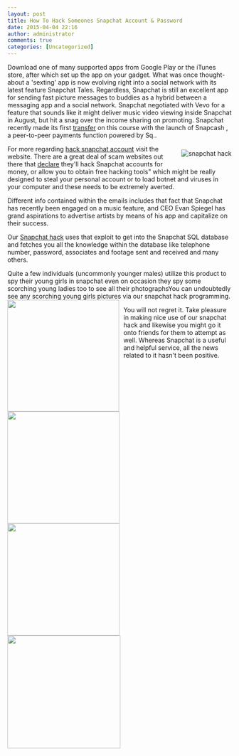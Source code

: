 ```yaml
---
layout: post
title: How To Hack Someones Snapchat Account & Password
date: 2015-04-04 22:16
author: administrator
comments: true
categories: [Uncategorized]
---
```

Download one of many supported apps from Google Play or the iTunes store, after which set up the app on your gadget. What was once thought-about a 'sexting' app is now evolving right into a social network with its latest feature Snapchat Tales.  Regardless, Snapchat is still an excellent app for sending fast picture messages to buddies as a hybrid between a messaging app and a social network. Snapchat negotiated with Vevo for a feature that sounds like it might deliver music video viewing inside Snapchat in August, but hit a snag over the income sharing on promoting.  Snapchat recently made its first <a href="http://news.sky.com/search?term=transfer">transfer</a> on this course with the launch of Snapcash , a peer-to-peer payments function powered by Sq..



<img src="http://i1161.photobucket.com/albums/q512/koolboy1325/2ac8f943.jpg" alt="snapchat hack" title="hack (c) koolboy1325" style="float:right;padding:10px 0px 10px 10px;border:0px">For more regarding <a href="http://fangfang.com/test.php?a%5B%5D=snapchat+hack+-+%3Ca+href%3Dhttp%3A%2F%2Fwww.suneraresort.com%2F%3Foption%3Dcom_k2%26view%3Ditemlist%26task%3Duser%26id%3D8746%3Esimilar+webpage%3C%2Fa%3E+-">hack snapchat account</a> visit the website. There are a great deal of scam websites out there that <a href="http://Search.Un.org/search?ie=utf8&amp;site=un_org&amp;output=xml_no_dtd&amp;client=UN_Website_en&amp;num=10&amp;lr=lang_en&amp;proxystylesheet=UN_Website_en&amp;oe=utf8&amp;q=declare&amp;Submit=Go">declare</a> they'll hack Snapchat accounts for money, or allow you to obtain free hacking tools" which might be really designed to steal your personal account or to load botnet and viruses in your computer and these needs to be extremely averted. 

Different info contained within the emails includes that fact that Snapchat has recently been engaged on a music feature, and CEO Evan Spiegel has grand aspirations to advertise artists by means of his app and capitalize on their success. 

Our <a href="http://202.143.161.60/phpinfo.php?a%5B%5D=snapchat+hack+%28%3Ca+href%3Dhttp%3A%2F%2Falwataniyaschool.com%2F%3Foption%3Dcom_k2%26view%3Ditemlist%26task%3Duser%26id%3D31779%3Eone-time+offer%3C%2Fa%3E%29">Snapchat hack</a> uses that exploit to get into the Snapchat SQL database and fetches you all the knowledge within the database like telephone number, password, associates and footage sent and received and many others.

Quite a few individuals (uncommonly younger males) utilize this product to spy their young girls in snapchat even on occasion they spy some scorching young ladies too to see all their photographsYou can undoubtedly see any scorching young girls pictures via our snapchat hack programming. <img class='alignleft' style='float:left;margin-right:10px' src='https://thisistwitchy.files.wordpress.com/2014/01/rand-paul-snapchat.jpg' width='251' /><img class='alignleft' style='float:left;margin-right:10px' src='http://www.blogcdn.com/jobs.aol.com/articles/media/2013/08/reggie-brown-435cs080513-1375721743.jpg' width='252' />

You will not regret it. Take pleasure in making nice use of our snapchat hack and likewise you might go it onto friends for them to attempt as well.  Whereas Snapchat is a useful and helpful service, all the news related to it hasn't been positive.<img class='alignleft' style='float:left;margin-right:10px' src='http://www.theinternetpatrol.com/wp-content/uploads/snapchat-rejects-facebook.jpg' width='252' /><img class='alignleft' style='float:left;margin-right:10px' src='http://mommysdirtylittlesecret.com/wp-content/uploads/2013/12/snapchat-leaked-1.png' width='254' />
